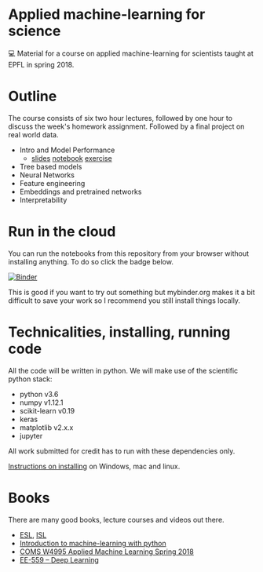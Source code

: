 # Applied machine-learning for science

💻 Material for a course on applied machine-learning for scientists taught at
EPFL in spring 2018.

# Outline

The course consists of six two hour lectures, followed by one hour to discuss
the week's homework assignment. Followed by a final project on real world data.

* Intro and Model Performance
    * [slides](https://rawgit.com/wildtreetech/advanced-computing-2018/master/index.html?p=lecture1.md) [notebook](https://mybinder.org/v2/gh/wildtreetech/advanced-computing-2018/master?filepath=%2Fmaterial%2Flecture-01%2Flecture.ipynb) [exercise](https://github.com/wildtreetech/advanced-computing-2018/blob/master/material/lecture-01/exercise.ipynb)
* Tree based models
* Neural Networks
* Feature engineering
* Embeddings and pretrained networks
* Interpretability


# Run in the cloud

You can run the notebooks from this repository from your browser without
installing anything. To do so click the badge below.

[![Binder](https://mybinder.org/badge.svg)](https://mybinder.org/v2/gh/wildtreetech/advanced-computing-2018/master)

This is good if you want to try out something but mybinder.org makes it a
bit difficult to save your work so I recommend you still install things
locally.


# Technicalities, installing, running code

All the code will be written in python. We will make use of the scientific
python stack:

* python v3.6
* numpy v1.12.1
* scikit-learn v0.19
* keras
* matplotlib v2.x.x
* jupyter

All work submitted for credit has to run with these dependencies only.

[Instructions on installing](install.md) on Windows, mac and linux.


# Books

There are many good books, lecture courses and videos out there.

* [ESL], [ISL]
* [Introduction to machine-learning with python][IML]
* [COMS W4995 Applied Machine Learning Spring 2018](http://www.cs.columbia.edu/~amueller/comsw4995s18/)
* [EE-559 – Deep Learning](https://documents.epfl.ch/users/f/fl/fleuret/www/dlc/)

[ISL]: http://www-bcf.usc.edu/~gareth/ISL/
[ESL]: https://statweb.stanford.edu/~tibs/ElemStatLearn/
[IML]: http://shop.oreilly.com/product/0636920030515.do